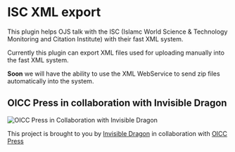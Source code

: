 # ISC XML export

This plugin helps OJS talk with the ISC (Islamc World Science & Technology
Monitoring and Citation Institute) with their fast XML system.

Currently this plugin can export XML files used for uploading manually into the fast XML system.

**Soon** we will have the ability to use the XML WebService to send zip files
automatically into the system.

## OICC Press in collaboration with Invisible Dragon

![OICC Press in Collaboration with Invisible Dragon](https://images.invisibledragonltd.com/oicc-collab.png)

This project is brought to you by [Invisible Dragon](https://invisibledragonltd.com/ojs/) in collaboration with
[OICC Press](https://oiccpress.com/)
